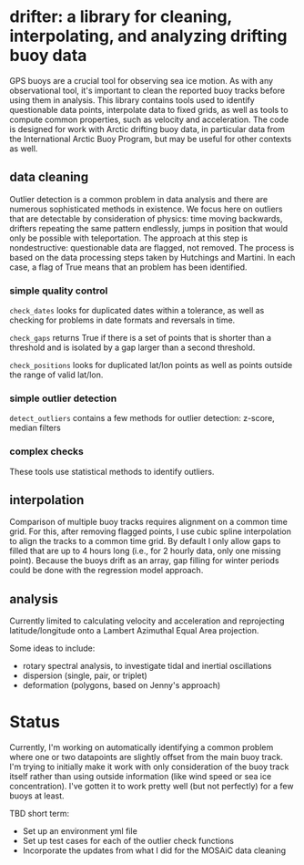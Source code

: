 # drifter: a library for cleaning, interpolating, and analyzing drifting buoy data
GPS buoys are a crucial tool for observing sea ice motion. As with any observational tool, it's important to clean the reported buoy tracks before using them in analysis. This library contains tools used to identify questionable data points, interpolate data to fixed grids, as well as tools to compute common properties, such as velocity and acceleration. The code is designed for work with Arctic drifting buoy data, in particular data from the International Arctic Buoy Program, but may be useful for other contexts as well.

## data cleaning
Outlier detection is a common problem in data analysis and there are numerous sophisticated methods in existence. We focus here on outliers that are detectable by consideration of physics: time moving backwards, drifters repeating the same pattern endlessly, jumps in position that would only be possible with teleportation. The approach at this step is nondestructive: questionable data are flagged, not removed. The process is based on the data processing steps taken by Hutchings and Martini. In each case, a flag of True means that an problem has been identified.

### simple quality control
`check_dates` looks for duplicated dates within a tolerance, as well as checking for problems in date formats and reversals in time.

`check_gaps` returns True if there is a set of points that is shorter than a threshold and is isolated by a gap larger than a second threshold.

`check_positions` looks for duplicated lat/lon points as well as points outside the range of valid lat/lon.

### simple outlier detection
`detect_outliers` contains a few methods for outlier detection: z-score, median filters


### complex checks
These tools use statistical methods to identify outliers.


## interpolation
Comparison of multiple buoy tracks requires alignment on a common time grid. For this, after removing flagged points, I use cubic spline interpolation to align the tracks to a common time grid. By default I only allow gaps to filled that are up to 4 hours long (i.e., for 2 hourly data, only one missing point). Because the buoys drift as an array, gap filling for winter periods could be done with the regression model approach.

## analysis
Currently limited to calculating velocity and acceleration and reprojecting latitude/longitude onto a Lambert Azimuthal Equal Area projection.

Some ideas to include:
- rotary spectral analysis, to investigate tidal and inertial oscillations  
- dispersion (single, pair, or triplet)  
- deformation (polygons, based on Jenny's approach)

# Status
Currently, I'm working on automatically identifying a common problem where one or two datapoints are slightly offset from the main buoy track. I'm trying to initially make it work with only consideration of the buoy track itself rather than using outside information (like wind speed or sea ice concentration). I've gotten it to work pretty well (but not perfectly) for a few buoys at least. 

TBD short term:
- Set up an environment yml file
- Set up test cases for each of the outlier check functions
- Incorporate the updates from what I did for the MOSAiC data cleaning 